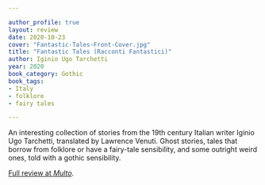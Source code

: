 ```yaml
---

author_profile: true
layout: review
date: 2020-10-23
cover: "Fantastic-Tales-Front-Cover.jpg"
title: "Fantastic Tales (Racconti Fantastici)"
author: Iginio Ugo Tarchetti
year: 2020
book_category: Gothic
book_tags:
- Italy
- folklore
- fairy tales

---
```


An interesting collection of stories from the 19th century Italian writer Iginio Ugo Tarchetti, translated by Lawrence Venuti.
Ghost stories, tales that borrow from folklore or have a fairy-tale sensibility, and some outright weird ones, told with a gothic sensibility.

[Full review at *Multo*](https://multoghost.wordpress.com/2020/10/23/the-uncanny-in-translation-iginio-ugo-tarchetti/).